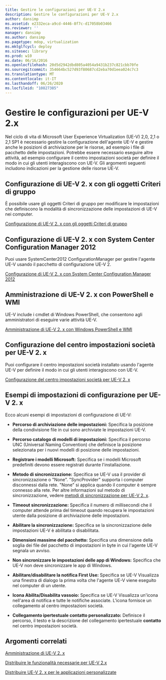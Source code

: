 ```yaml
---
title: Gestire le configurazioni per UE-V 2.x
description: Gestire le configurazioni per UE-V 2.x
author: dansimp
ms.assetid: e2332eca-a9cd-4446-8f7c-d17058b03466
ms.reviewer: ''
manager: dansimp
ms.author: dansimp
ms.pagetype: mdop, virtualization
ms.mktglfcycl: deploy
ms.sitesec: library
ms.prod: w10
ms.date: 06/16/2016
ms.openlocfilehash: 20d5d2942dbd805a4054a9431b237c821cbb70fe
ms.sourcegitcommit: 354664bc527d93f80687cd2eba70d1eea024c7c3
ms.translationtype: MT
ms.contentlocale: it-IT
ms.lasthandoff: 06/26/2020
ms.locfileid: "10827385"
---
```

# Gestire le configurazioni per UE-V 2.x


Nel ciclo di vita di Microsoft User Experience Virtualization (UE-V) 2,0, 2,1 o 2,1 SP1 è necessario gestire la configurazione dell'agente UE-V e gestire anche le posizioni di archiviazione per le risorse, ad esempio i file di pacchetto delle impostazioni. Potrebbe essere necessario eseguire altre attività, ad esempio configurare il centro impostazioni società per definire il modo in cui gli utenti interagiscono con UE-V. Gli argomenti seguenti includono indicazioni per la gestione delle risorse UE-V.

## Configurazione di UE-V 2. x con gli oggetti Criteri di gruppo


È possibile usare gli oggetti Criteri di gruppo per modificare le impostazioni che definiscono la modalità di sincronizzazione delle impostazioni di UE-V nei computer.

[Configurazione di UE-V 2. x con gli oggetti Criteri di gruppo](configuring-ue-v-2x-with-group-policy-objects-both-uevv2.md)

## Configurazione di UE-V 2. x con System Center Configuration Manager 2012


Puoi usare SystemCenter2012 ConfigurationManager per gestire l'agente UE-V usando il pacchetto di configurazione UE-V 2.

[Configurazione di UE-V 2. x con System Center Configuration Manager 2012](configuring-ue-v-2x-with-system-center-configuration-manager-2012-both-uevv2.md)

## Amministrazione di UE-V 2. x con PowerShell e WMI


UE-V include i cmdlet di Windows PowerShell, che consentono agli amministratori di eseguire varie attività UE-V.

[Amministrazione di UE-V 2. x con Windows PowerShell e WMI](administering-ue-v-2x-with-windows-powershell-and-wmi-both-uevv2.md)

## Configurazione del centro impostazioni società per UE-V 2. x


Puoi configurare il centro impostazioni società installato usando l'agente UE-V per definire il modo in cui gli utenti interagiscono con UE-V.

[Configurazione del centro impostazioni società per UE-V 2. x](configuring-the-company-settings-center-for-ue-v-2x-both-uevv2.md)

## Esempi di impostazioni di configurazione per UE-V 2. x


Ecco alcuni esempi di impostazioni di configurazione di UE-V:

-   **Percorso di archiviazione delle impostazioni:** Specifica la posizione della condivisione file in cui sono archiviate le impostazioni UE-V.

-   **Percorso catalogo di modelli di impostazioni:** Specifica il percorso UNC (Universal Naming Convention) che definisce la posizione selezionata per i nuovi modelli di posizione delle impostazioni.

-   **Registrare i modelli Microsoft:** Specifica se i modelli Microsoft predefiniti devono essere registrati durante l'installazione.

-   **Metodo di sincronizzazione:** Specifica se UE-V usa il provider di sincronizzazione o "None". "SyncProvider" supporta i computer disconnessi dalla rete. "None" si applica quando il computer è sempre connesso alla rete. Per altre informazioni sul metodo di sincronizzazione, vedere [metodi di sincronizzazione per UE-V 2. x](sync-methods-for-ue-v-2x-both-uevv2.md).

-   **Timeout sincronizzazione:** Specifica il numero di millisecondi che il computer attende prima del timeout quando recupera le impostazioni utente dalla posizione di archiviazione delle impostazioni.

-   **Abilitare la sincronizzazione:** Specifica se la sincronizzazione delle impostazioni UE-V è abilitata o disabilitata.

-   **Dimensioni massime del pacchetto:** Specifica una dimensione della soglia dei file del pacchetto di impostazioni in byte in cui l'agente UE-V segnala un avviso.

-   **Non sincronizzare le impostazioni delle app di Windows:** Specifica che UE-V non deve sincronizzare le app di Windows.

-   **Abilitare/disabilitare la notifica First Use:** Specifica se UE-V Visualizza una finestra di dialogo la prima volta che l'agente UE-V viene eseguito nel computer di un utente.

-   **Icona Abilita/Disabilita vassoio:** Specifica se UE-V Visualizza un'icona nell'area di notifica e tutte le notifiche associate. L'icona fornisce un collegamento al centro impostazioni società.

-   **Collegamento ipertestuale contatto personalizzato:** Definisce il percorso, il testo e la descrizione del collegamento ipertestuale **contatto** nel centro impostazioni società.






## Argomenti correlati


[Amministrazione di UE-V 2. x](administering-ue-v-2x-new-uevv2.md)

[Distribuire le funzionalità necessarie per UE-V 2.x](deploy-required-features-for-ue-v-2x-new-uevv2.md)

[Distribuire UE-V 2. x per le applicazioni personalizzate](deploy-ue-v-2x-for-custom-applications-new-uevv2.md)

 

 





